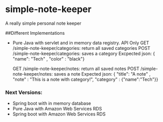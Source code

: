 # simple-note-keeper
A really simple personal note keeper

##Different Implementations

* Pure Java with servlet and in memory data registry. API Only
	GET /simple-note-keeper/categories: return all saved categories
	POST /simple-note-keeper/categories: saves a category
		Excpected json: { "name": "Tech" ,  "color" : "black"}
	
	GET /simple-note-keeper/notes: return all saved notes
	POST /simple-note-keeper/notes: saves a note
		Expected json: { "title": "A note" ,  "note" : "This is a note with category!", "category" : {"name":"Tech"}}

### Next Versions:
- Spring boot with in memory database
- Pure Java with Amazon Web Services RDS
- Spring boot with Amazon Web Services RDS